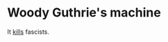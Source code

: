 # Woody Guthrie's machine
It <a href="https://ushistoryscene.com/article/woody-guthrie/">kills</a> fascists.

